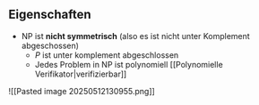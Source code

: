 ## Eigenschaften 
- NP ist **nicht symmetrisch** (also es ist nicht unter Komplement abgeschossen)
	- *P* ist unter komplement abgeschlossen
	- Jedes Problem in NP ist polynomiell [[Polynomielle Verifikator|verifizierbar]]


![[Pasted image 20250512130955.png]]

